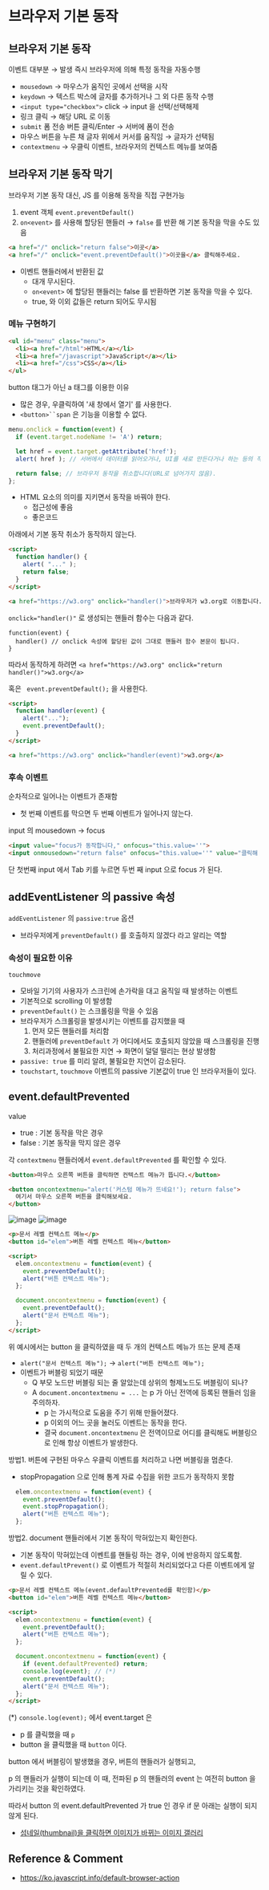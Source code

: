 # 브라우저 기본 동작

## 브라우저 기본 동작

이벤트 대부분 → 발생 즉시 브라우저에 의해 특정 동작을 자동수행
- `mousedown`  → 마우스가 움직인 곳에서 선택을 시작
- `keydown` → 텍스트 박스에 글자를 추가하거나 그 외 다른 동작 수행
- `<input type="checkbox">` click → input 을 선택/선택해제 
- 링크 클릭 → 해당 URL 로 이동
- `submit` 폼 전송 버튼 클릭/Enter  → 서버에 폼이 전송
- 마우스 버튼을 누른 채 글자 위에서 커서를 움직임 → 글자가 선택됨
- `contextmenu` → 우클릭 이벤트, 브라우저의 컨텍스트 메뉴를 보여줌

## 브라우저 기본 동작 막기
브라우저 기본 동작 대신, JS 를 이용해 동작을 직접 구현가능

1. event 객체 `event.preventDefault()`
2. `on<event>` 를 사용해 할당된 핸들러 → `false` 를 반환 해 기본 동작을 막을 수도 있음

```html
<a href="/" onclick="return false">이곳</a>
<a href="/" onclick="event.preventDefault()">이곳을</a> 클릭해주세요.
```
- 이벤트 핸들러에서 반환된 값
    - 대개 무시된다.
    - `on<event>` 에 할당된 핸들러는 false 를 반환하면 기본 동작을 막을 수 있다.
    - true, 와 이외 값들은 return 되어도 무시됨
    
### 메뉴 구현하기
```html
<ul id="menu" class="menu">
  <li><a href="/html">HTML</a></li>
  <li><a href="/javascript">JavaScript</a></li>
  <li><a href="/css">CSS</a></li>
</ul>
```
button 태그가 아닌 a 태그를 이용한 이유
- 많은 경우, 우클릭하여 '새 창에서 열기' 를 사용한다.
- `<button>``span` 은 기능을 이용할 수 없다.

```javascript
menu.onclick = function(event) {
  if (event.target.nodeName != 'A') return;

  let href = event.target.getAttribute('href');
  alert( href ); // 서버에서 데이터를 읽어오거나, UI를 새로 만든다거나 하는 등의 작업이 여기에 들어갑니다.

  return false; // 브라우저 동작을 취소합니다(URL로 넘어가지 않음).
};
```

- HTML 요소의 의미를 지키면서 동작을 바꿔야 한다.
    - 접근성에 좋음
    - 좋은코드
    
아래에서 기본 동작 취소가 동작하지 않는다.
```html
<script>
  function handler() {
    alert( "..." );
    return false;
  }
</script>

<a href="https://w3.org" onclick="handler()">브라우저가 w3.org로 이동합니다.</a>
```
`onclick="handler()"` 로 생성되는 핸들러 함수는 다음과 같다.
```
function(event) {
  handler() // onclick 속성에 할당된 값이 그대로 핸들러 함수 본문이 됩니다.
}
```

따라서 동작하게 하려면
`<a href="https://w3.org" onclick="return handler()">w3.org</a>`

혹은 ` event.preventDefault();` 을 사용한다.
```html
<script>
  function handler(event) {
    alert("...");
    event.preventDefault();
  }
</script>

<a href="https://w3.org" onclick="handler(event)">w3.org</a>
```

### 후속 이벤트
순차적으로 일어나는 이벤트가 존재함
- 첫 번째 이벤트를 막으면 두 번째 이벤트가 일어나지 않는다.

input 의 mousedown -> focus
```html
<input value="focus가 동작합니다," onfocus="this.value=''">
<input onmousedown="return false" onfocus="this.value=''" value="클릭해 주세요.">
```
단 첫번째 input 에서 Tab 키를 누르면 두번 째 input 으로 focus 가 된다.

## addEventListener 의 passive 속성
`addEventListener` 의 `passive:true` 옵션
- 브라우저에게 `preventDefault()` 를 호출하지 않겠다 라고 알리는 역할

### 속성이 필요한 이유
`touchmove` 
- 모바일 기기의 사용자가 스크린에 손가락을 대고 움직일 때 발생하는 이벤트
- 기본적으로 scrolling 이 발생함
- `preventDefault()` 는 스크롤링을 막을 수 있음
- 브라우저가 스크롤링을 발생시키는 이벤트를 감지했을 때
    1. 먼저 모든 핸들러를 처리함
    2. 핸들러에 `preventDefault` 가 어디에서도 호출되지 않았을 때 스크롤링을 진행
    3. 처리과정에서 불필요한 지연 → 화면이 덜덜 떨리는 현상 발생함
- `passive: true` 를 미리 알려, 불필요한 지연이 감소된다.
- `touchstart`, `touchmove` 이벤트의 passive 기본값이 true 인 브라우저들이 있다.

## event.defaultPrevented
value
- true : 기본 동작을 막은 경우
- false : 기본 동작을 막지 않은 경우

각 `contextmenu` 핸들러에서 `event.defaultPrevented` 를 확인할 수 있다.

```html
<button>마우스 오른쪽 버튼을 클릭하면 컨텍스트 메뉴가 뜹니다.</button>

<button oncontextmenu="alert('커스텀 메뉴가 뜨네요!'); return false">
  여기서 마우스 오른쪽 버튼을 클릭해보세요.
</button>
```
![image](https://user-images.githubusercontent.com/31977543/103291032-41ee0100-4a2e-11eb-8e8e-1f5a0bcf929a.png)
![image](https://user-images.githubusercontent.com/31977543/103291086-58945800-4a2e-11eb-8420-2ab1841fbce5.png)

```html
<p>문서 레벨 컨텍스트 메뉴</p>
<button id="elem">버튼 레벨 컨텍스트 메뉴</button>

<script>
  elem.oncontextmenu = function(event) {
    event.preventDefault();
    alert("버튼 컨텍스트 메뉴");
  };

  document.oncontextmenu = function(event) {
    event.preventDefault();
    alert("문서 컨텍스트 메뉴");
  };
</script>
```
위 예시에서는 button 을 클릭하였을 때 두 개의 컨텍스트 메뉴가 뜨는 문제 존재
- `alert("문서 컨텍스트 메뉴");` → `alert("버튼 컨텍스트 메뉴");`
- 이벤트가 버블링 되었기 때문
    - Q 부모 노드만 버블링 되는 줄 알았는데 상위의 형제노드도 버블링이 되나? 
    - A `document.oncontextmenu = ...` 는 p 가 아닌 전역에 등록된 핸들러 임을 주의하자. 
        - p 는 가시적으로 도움을 주기 위해 만들어졌다.
        - p 이외의 어느 곳을 눌러도 이벤트는 동작을 한다. 
        - 결국 `document.oncontextmenu` 은 전역이므로 어디를 클릭해도 버블링으로 인해 항상 이벤트가 발생한다.
    
방법1. 버튼에 구현된 마우스 우클릭 이벤트를 처리하고 나면 버블링을 멈춘다.
- stopPropagation 으로 인해 통계 자료 수집을 위한 코드가 동작하지 못함
```javascript
  elem.oncontextmenu = function(event) {
    event.preventDefault();
    event.stopPropagation();
    alert("버튼 컨텍스트 메뉴");
  };
```

방법2. document 핸들러에서 기본 동작이 막혀있는지 확인한다. 
- 기본 동작이 막혀있는데 이벤트를 핸들링 하는 경우, 이에 반응하지 않도록함.
- `event.defaultPrevent()` 로 이벤트가 적절히 처리되었다고 다른 이벤트에게 알릴 수 있다. 

```html
<p>문서 레벨 컨텍스트 메뉴(event.defaultPrevented를 확인함)</p>
<button id="elem">버튼 레벨 컨텍스트 메뉴</button>

<script>
  elem.oncontextmenu = function(event) {
    event.preventDefault();
    alert("버튼 컨텍스트 메뉴");
  };

  document.oncontextmenu = function(event) {
    if (event.defaultPrevented) return;
    console.log(event); // (*)
    event.preventDefault();
    alert("문서 컨텍스트 메뉴");
  };
</script>
```
(*) `console.log(event);` 에서 event.target 은 
- p 를 클릭했을 때 `p`
- button 을 클릭했을 때 `button` 이다.

button 에서 버블링이 발생했을 경우, 버튼의 핸들러가 실행되고,
 
p 의 핸들러가 실행이 되는데 이 때, 전파된 p 의 핸들러의 event 는 여전히 button 을 가리키는 것을 확인하였다.

따라서 button 의 event.defaultPrevented 가 true 인 경우 if 문 아래는 실행이 되지 않게 된다.

- [섬네일(thumbnail)을 클릭하면 이미지가 바뀌는 이미지 갤러리](https://plnkr.co/edit/8C6NSjnno85FE4Be?p=preview&preview)

Reference & Comment
--
- https://ko.javascript.info/default-browser-action

